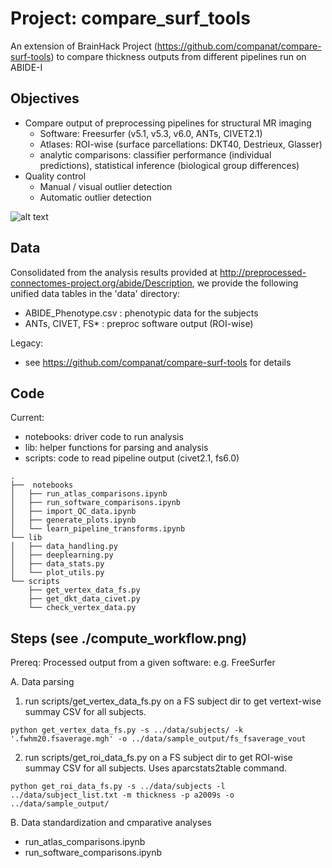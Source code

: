 # Project: compare_surf_tools
An extension of BrainHack Project (https://github.com/companat/compare-surf-tools) to compare thickness outputs from different pipelines run on ABIDE-I

## Objectives
- Compare output of preprocessing pipelines for structural MR imaging 
  - Software: Freesurfer (v5.1, v5.3, v6.0, ANTs, CIVET2.1)  
  - Atlases: ROI-wise (surface parcellations: DKT40, Destrieux, Glasser)
  - analytic comparisons: classifier performance (individual predictions), statistical inference (biological group differences)  
- Quality control
  - Manual / visual outlier detection
  - Automatic outlier detection 
    
![alt text](https://github.com/neurodatascience/compare-surf-tools/blob/master/preproc_pipeline_tree.jpg)


## Data
Consolidated from the analysis results provided at http://preprocessed-connectomes-project.org/abide/Description, we provide the following unified data tables in the 'data' directory:

* ABIDE_Phenotype.csv             : phenotypic data for the subjects
* ANTs, CIVET, FS*                : preproc software output (ROI-wise) 

Legacy: 
- see https://github.com/companat/compare-surf-tools for details

## Code
Current:     
* notebooks: driver code to run analysis 
* lib: helper functions for parsing and analysis
* scripts: code to read pipeline output (civet2.1, fs6.0) 
```
.
├──  notebooks           
│   ├── run_atlas_comparisons.ipynb
│   ├── run_software_comparisons.ipynb
│   ├── import_QC_data.ipynb
│   ├── generate_plots.ipynb
│   └── learn_pipeline_transforms.ipynb
└── lib
│   ├── data_handling.py
│   ├── deeplearning.py
│   ├── data_stats.py
│   └── plot_utils.py
└── scripts
    ├── get_vertex_data_fs.py
    ├── get_dkt_data_civet.py
    └── check_vertex_data.py
```


## Steps (see ./compute_workflow.png) 
Prereq: Processed output from a given software: e.g. FreeSurfer

A. Data parsing

1. run scripts/get_vertex_data_fs.py on a FS subject dir to get vertext-wise summay CSV for all subjects.
```
python get_vertex_data_fs.py -s ../data/subjects/ -k '.fwhm20.fsaverage.mgh' -o ../data/sample_output/fs_fsaverage_vout
```

2. run scripts/get_roi_data_fs.py on a FS subject dir to get ROI-wise summay CSV for all subjects. Uses aparcstats2table command. 
```
python get_roi_data_fs.py -s ../data/subjects -l ../data/subject_list.txt -m thickness -p a2009s -o ../data/sample_output/
```

B. Data standardization and cmparative analyses
 - run_atlas_comparisons.ipynb
 - run_software_comparisons.ipynb
